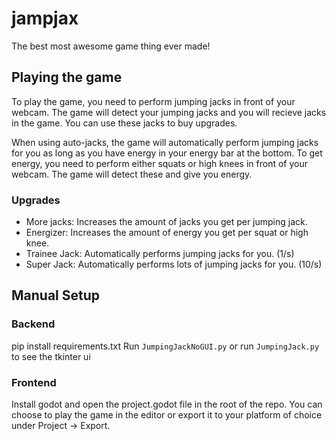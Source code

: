 # jampjax

The best most awesome game thing ever made!

## Playing the game
To play the game, you need to perform jumping jacks in front of your webcam. The game will detect your jumping jacks and you will recieve jacks in the game. You can use these jacks to buy upgrades.

When using auto-jacks, the game will automatically perform jumping jacks for you as long as you have energy in your energy bar at the bottom. To get energy, you need to perform either squats or high knees in front of your webcam. The game will detect these and give you energy.

### Upgrades
- More jacks: Increases the amount of jacks you get per jumping jack.
- Energizer: Increases the amount of energy you get per squat or high knee.
- Trainee Jack: Automatically performs jumping jacks for you. (1/s)
- Super Jack: Automatically performs lots of jumping jacks for you. (10/s)

## Manual Setup

### Backend
pip install requirements.txt
Run `JumpingJackNoGUI.py`
or run `JumpingJack.py` to see the tkinter ui

### Frontend
Install godot and open the project.godot file in the root of the repo.
You can choose to play the game in the editor or export it to your platform of choice under Project -> Export.